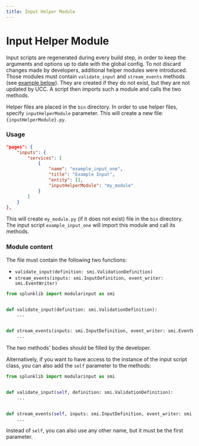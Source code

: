 ```yaml
---
title: Input Helper Module
---
```


# Input Helper Module

Input scripts are regenerated during every build step, in order to keep the arguments
and options up to date with the global config. To not discard changes made by developers,
additional helper modules were introduced. Those modules must contain
`validate_input` and `stream_events` methods (see [example below](#module-content)).
They are created if they do not exist, but they are not updated by UCC.
A script then imports such a module and calls the two methods.

Helper files are placed in the `bin` directory. In order to use helper files, specify
`inputHelperModule` parameter. This will create a new file: `{inputHelperModule}.py`.

### Usage

```json
"pages": {
    "inputs": {
        "services": [
            {
                "name": "example_input_one",
                "title": "Example Input",
                "entity": [],
                "inputHelperModule": "my_module"
            }
        ]
    }
},
```

This will create `my_module.py` (if it does not exist) file in the `bin` directory.
The input script `example_input_one` will import this module and call its methods.

### Module content

The file must contain the following two functions:

- `validate_input(definition: smi.ValidationDefinition)`
- `stream_events(inputs: smi.InputDefinition, event_writer: smi.EventWriter)`

```python
from splunklib import modularinput as smi


def validate_input(definition: smi.ValidationDefinition):
    ...


def stream_events(inputs: smi.InputDefinition, event_writer: smi.EventWriter):
    ...
```

The two methods' bodies should be filled by the developer.

Alternatively, if you want to have access to the instance of the input script class,
you can also add the `self` parameter to the methods:

```python
from splunklib import modularinput as smi


def validate_input(self, definition: smi.ValidationDefinition):
    ...


def stream_events(self, inputs: smi.InputDefinition, event_writer: smi.EventWriter):
    ...
```

Instead of `self`, you can also use any other name, but it must be the first parameter.
